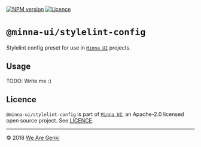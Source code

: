 <!-- markdownlint-disable first-line-h1 ol-prefix -->

[![NPM version](https://img.shields.io/npm/v/@minna-ui/stylelint-config.svg)](https://www.npmjs.com/package/@minna-ui/stylelint-config)
[![Licence](https://img.shields.io/npm/l/@minna-ui/stylelint-config.svg)](https://github.com/WeAreGenki/minna-ui/blob/master/LICENCE)

# `@minna-ui/stylelint-config`

Stylelint config preset for use in [`Minna UI`](https://github.com/WeAreGenki/minna-ui) projects.

## Usage

TODO: Write me :)

## Licence

`@minna-ui/stylelint-config` is part of [`Minna UI`](https://github.com/WeAreGenki/minna-ui), an Apache-2.0 licensed open source project. See [LICENCE](https://github.com/WeAreGenki/minna-ui/blob/master/LICENCE).

-----

© 2018 [We Are Genki](https://wearegenki.com)
